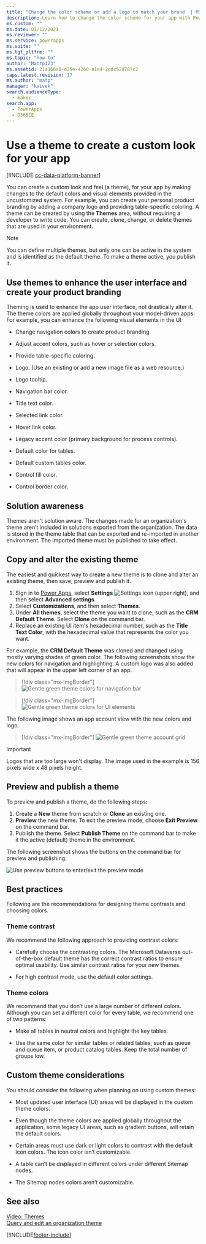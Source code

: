 ```yaml
---
title: "Change the color scheme or add a logo to match your brand  | MicrosoftDocs"
description: Learn how to change the color scheme for your app with Power Apps
ms.custom: ""
ms.date: 01/12/2021
ms.reviewer: ""
ms.service: powerapps
ms.suite: ""
ms.tgt_pltfrm: ""
ms.topic: "how-to"
author: "Mattp123"
ms.assetid: 21a166a0-d25e-4260-a1e4-2ddc528787c2
caps.latest.revision: 17
ms.author: "matp"
manager: "kvivek"
search.audienceType: 
  - maker
search.app: 
  - PowerApps
  - D365CE
---
```

# Use a theme to create a custom look for your app

[!INCLUDE [cc-data-platform-banner](../../includes/cc-data-platform-banner.md)]

You can create a custom look and feel (a theme), for your app by making changes to the default colors and visual elements provided in the uncustomized system. For example, you can create your personal product branding by adding a company logo and providing table-specific coloring. A theme can be created by using the **Themes** area, without requiring a developer to write code. You can create, clone, change, or delete themes that are used in your environment. 

> [!NOTE]
> You can define multiple themes, but only one can be active in the system and is identified as the default theme. To make a theme active, you publish it.
  
<a name="UseThemes"></a>   
## Use themes to enhance the user interface and create your product branding

 Theming is used to enhance the app user interface, not drastically alter it. The theme colors are applied globally throughout your model-driven apps. For example, you can enhance the following visual elements in the UI:  
  
- Change navigation colors to create product branding.
  
- Adjust accent colors, such as hover or selection colors.
  
- Provide table-specific coloring.
    
- Logo. (Use an existing or add a new image file as a web resource.)
  
- Logo tooltip.
  
- Navigation bar color.  
  
- Title text color.  
  
- Selected link color.  
  
- Hover link color.  
  
- Legacy accent color (primary background for process controls).
  
- Default color for tables.
  
- Default custom tables color.
  
- Control fill color.
  
- Control border color. 
  
<a name="Solution"></a>   
## Solution awareness

Themes aren't solution aware. The changes made for an organization's theme aren’t included in  solutions exported from the organization. The data is stored in the theme table that can be exported and re-imported in another environment. The imported theme must be published to take effect.  
  
<a name="CloneAlter"></a>   
## Copy and alter the existing theme

 The easiest and quickest way to create a new theme is to clone and alter an existing theme, then save, preview and publish it.
 
1. Sign in to [Power Apps](https://make.powerapps.com/?utm_source=padocs&utm_medium=linkinadoc&utm_campaign=referralsfromdoc), select **Settings** ![Settings icon](../model-driven-apps/media/powerapps-gear.png) (upper right), and then select **Advanced settings**.
1. Select **Customizations**, and then select **Themes**.
1. Under **All themes**, select the theme you want to clone, such as the **CRM Default Theme**. Select **Clone** on the command bar.
1. Replace an existing UI item's hexadecimal number, such as the **Title Text Color**, with the hexadecimal value that represents the color you want.

For example, the **CRM Default Theme** was cloned and changed using mostly varying shades of green color. The following screenshots show the new colors for navigation and highlighting. A custom logo was also added that will appear in the upper left corner of an app.  
 
 > [!div class="mx-imgBorder"] 
 > ![Gentle green theme colors for navigation bar](media/theme-gentle-green.png "Gentle green theme colors for navigation bar")

 > [!div class="mx-imgBorder"] 
 > ![Gentle green theme colors for UI elements](media/theme-gentle-green2.png "Gentle green theme colors for UI elements")  
  
 The following image shows an app account view with the new colors and logo.

 > [!div class="mx-imgBorder"] 
 > ![Gentle green theme account grid](media/themes-gentle-green-account-grid.png "Gentle green theme account grid")  

> [!IMPORTANT]
> Logos that are too large won't display. The image used in the example is 156 pixels wide x 48 pixels height.

<a name="Publish"></a>   
## Preview and publish a theme  
 To preview and publish a theme, do the following steps:  
  
1. Create a **New** theme from scratch or **Clone** an existing one.  
1. **Preview** the new theme. To exit the preview mode, choose **Exit Preview** on the command bar.  
1. Publish the theme. Select **Publish Theme** on the command bar to make it the active (default) theme in the environment.  
  
 The following screenshot shows the buttons on the command bar for preview and publishing.  
  
 ![Use preview buttons to enter&#47;exit the preview mode](media/themes-preview-buttons.PNG "Use preview buttons to enter/exit the preview mode")  
  
<a name="BestPracticies"></a>   
## Best practices

 Following are the recommendations for designing theme contrasts and choosing colors.  
  
### Theme contrast

 We recommend the following approach to providing contrast colors:  
  
-   Carefully choose the contrasting colors. The Microsoft Dataverse out-of-the-box default theme has the correct contrast ratios to ensure optimal usability. Use similar contrast ratios for your new themes.  
  
-   For high contrast mode, use the default color settings.  
  
### Theme colors

 We recommend that you don’t use a large number of different colors. Although you can set a different color for every table, we recommend one of two patterns:  
  
-   Make all tables in neutral colors and highlight the key tables.  
  
-   Use the same color for similar tables or related tables, such as queue and queue item, or product catalog tables. Keep the total number of groups low.  
  
<a name="Considerations"></a>   
## Custom theme considerations

 You should consider the following when planning on using custom themes:  
  
-   Most updated user interface (UI) areas will be displayed in the custom theme colors.  
  
-   Even though the theme colors are applied globally throughout the application, some legacy UI areas, such as gradient buttons, will retain the default colors.  
  
-   Certain areas must use dark or light colors to contrast with the default icon colors. The icon color isn’t customizable.  
  
-   A table can’t be displayed in different colors under different Sitemap nodes.  
  
-   The Sitemap nodes colors aren’t customizable.  
  
## See also  
         
 [Video: Themes](https://go.microsoft.com/fwlink/p/?LinkId=529568) <br />
 [Query and edit an organization theme](/dynamics365/customer-engagement/developer/customize-dev/query-and-edit-an-organization-theme)



[!INCLUDE[footer-include](../../includes/footer-banner.md)]